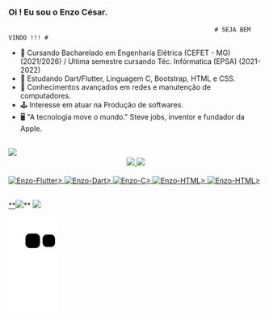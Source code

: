 ### Oi ! Eu sou o Enzo César.

                                        
                                                             # SEJA BEM VINDO !!! #
                                             
- 📖 Cursando Bacharelado em Engenharia Elétrica (CEFET - MG) (2021/2026) / Ultima semestre cursando Téc. Infórmatica (EPSA) (2021-2022)
- 🌱 Estudando Dart/Flutter, Linguagem C, Bootstrap, HTML e CSS.
- 📡 Conhecimentos avançados em redes e manutenção de computadores.
- 🕹️ Interesse em atuar na Produção de softwares.
- 🖥️ "A tecnologia move o mundo." Steve jobs, inventor e fundador da Apple.

##

<div alingn = "right">
  <img height="80em" src ="https://user-images.githubusercontent.com/99221454/154864198-2fb2bd39-7ffb-406b-91a7-01d13eeb80f2.png"/>
  </div>
  
  <div align="center">
  <a href="https://github.com/enzocesarez">
  <img height="180em" src="https://github-readme-stats.vercel.app/api?username=enzocesarez&show_icons=true&theme=dark&include_all_commits=true&count_private=true"/>
  <img height="180em" src="https://github-readme-stats.vercel.app/api/top-langs/?username=enzocesarez&layout=compact&langs_count=7&theme=dark"/>
</div>
  
  
  
<div style="display: inline_block"><br>
  <img align="center" alt="Enzo-Flutter" height="30" width="40"  src="https://cdn.jsdelivr.net/gh/devicons/devicon/icons/flutter/flutter-original.svg" />>
  <img align="center" alt="Enzo-Dart" height="30" width="40"  src="https://cdn.jsdelivr.net/gh/devicons/devicon/icons/dart/dart-original.svg" />>
  <img align="center" alt="Enzo-C" height="30" width="40"  src="https://cdn.jsdelivr.net/gh/devicons/devicon/icons/c/c-original.svg" />>
  <img align="center" alt="Enzo-HTML" height="30" width="40" src="https://cdn.jsdelivr.net/gh/devicons/devicon/icons/html5/html5-original-wordmark.svg"/>>
  <img align="center" alt="Enzo-HTML" height="30" width="40" src="https://cdn.jsdelivr.net/gh/devicons/devicon/icons/bootstrap/bootstrap-original.svg"/>>
  </div>
   
  ##
  
 <div>
    **<a href="https://instagram.com/enzocesarez" target="_blank"><img src="https://img.shields.io/badge/-Instagram-%23E4405F?style=for-the-badge&logo=instagram&logoColor=white" target="_blank"></a>**
    <a href="https://www.linkedin.com/in/enzocesarengenheiro/" target="_blank"><img src="https://img.shields.io/badge/-LinkedIn-%230077B5?style=for-the-badge&logo=linkedin&logoColor=white" target="_blank"></a> 
   
   ![Snake animation](https://github.com/rafaballerini/rafaballerini/blob/output/github-contribution-grid-snake.svg)
   
  </div>
